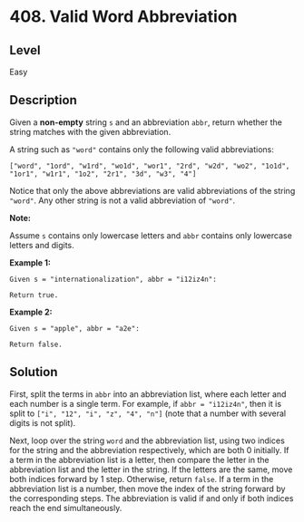 # 408. Valid Word Abbreviation
## Level
Easy

## Description
Given a **non-empty** string `s` and an abbreviation `abbr`, return whether the string matches with the given abbreviation.

A string such as `"word"` contains only the following valid abbreviations:
```
["word", "1ord", "w1rd", "wo1d", "wor1", "2rd", "w2d", "wo2", "1o1d", "1or1", "w1r1", "1o2", "2r1", "3d", "w3", "4"]
```
Notice that only the above abbreviations are valid abbreviations of the string `"word"`. Any other string is not a valid abbreviation of `"word"`.

**Note:**

Assume `s` contains only lowercase letters and `abbr` contains only lowercase letters and digits.

**Example 1:**
```
Given s = "internationalization", abbr = "i12iz4n":

Return true.
```
**Example 2:**
```
Given s = "apple", abbr = "a2e":

Return false.
```

## Solution
First, split the terms in `abbr` into an abbreviation list, where each letter and each number is a single term. For example, if `abbr = "i12iz4n"`, then it is split to `["i", "12", "i", "z", "4", "n"]` (note that a number with several digits is not split).

Next, loop over the string `word` and the abbreviation list, using two indices for the string and the abbreviation respectively, which are both 0 initially. If a term in the abbreviation list is a letter, then compare the letter in the abbreviation list and the letter in the string. If the letters are the same, move both indices forward by 1 step. Otherwise, return `false`. If a term in the abbreviation list is a number, then move the index of the string forward by the corresponding steps. The abbreviation is valid if and only if both indices reach the end simultaneously.

